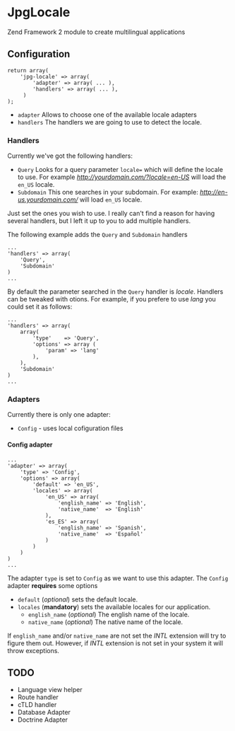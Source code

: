 # JpgLocale


Zend Framework 2 module to create multilingual applications

## Configuration

    return array(
        'jpg-locale' => array(
            'adapter' => array( ... ),
            'handlers' => array( ... ),
         )
    );

- `adapter` Allows to choose one of the available locale adapters
- `handlers` The handlers we are going to use to detect the locale.

### Handlers

Currently we've got the following handlers:

- `Query` Looks for a query parameter `locale=` which will define the locale to use. For example _http://yourdomain.com/?locale=en-US_ will load the `en_US` locale.
- `Subdomain` This one searches in your subdomain. For example: _http://en-us.yourdomain.com/_ will load `en_US` locale.

Just set the ones you wish to use. I really can't find a reason for having several handlers, but I left it up to you to add multiple handlers. 

The following example adds the `Query` and `Subdomain` handlers

    ...
    'handlers' => array(
        'Query',
		'Subdomain'
    )
    ...

By default the parameter searched in the `Query` handler is _locale_. Handlers can be tweaked with otions. For example, if you prefere to use _lang_ you could set it as follows:

    ...
    'handlers' => array(
        array(
            'type'    => 'Query',
            'options' => array (
                'param' => 'lang'
            ),
        ),
		'Subdomain'
    )
    ...

### Adapters
Currently there is only one adapter:

- `Config` - uses local cofiguration files

#### Config adapter

    ...
    'adapter' => array(
        'type' => 'Config',
        'options' => array(
            'default' => 'en_US',
            'locales' => array(
                'en_US' => array(
                    'english_name' => 'English',
                    'native_name'  => 'English'
                ),
                'es_ES' => array(
                    'english_name' => 'Spanish',
                    'native_name'  => 'Español'
                )
            )
        )
    )
    ...

The adapter `type` is set to `Config` as we want to use this adapter. The `Config` adapter **requires** some options

- `default` (_optional_) sets the default locale. 
- `locales` (**mandatory**) sets the available locales for our application. 
    - `english_name` (_optional_) The english name of the locale.
    - `native_name` (_optional_) The native name of the locale.

If `english_name` and/or `native_name` are not set the _INTL_ extension will try to figure them out. However, if _INTL_ extension is not set in your system it will throw exceptions.


## TODO

- Language view helper
- Route handler
- cTLD handler
- Database Adapter
- Doctrine Adapter
